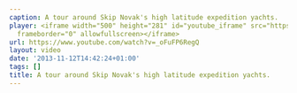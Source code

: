 ```yaml
---
caption: A tour around Skip Novak's high latitude expedition yachts.
player: <iframe width="500" height="281" id="youtube_iframe" src="https://www.youtube.com/embed/_oFuFP6RegQ?feature=oembed&amp;enablejsapi=1&amp;origin=https://safe.txmblr.com&amp;wmode=opaque"
  frameborder="0" allowfullscreen></iframe>
url: https://www.youtube.com/watch?v=_oFuFP6RegQ
layout: video
date: '2013-11-12T14:42:24+01:00'
tags: []
title: A tour around Skip Novak's high latitude expedition yachts.
---
```

